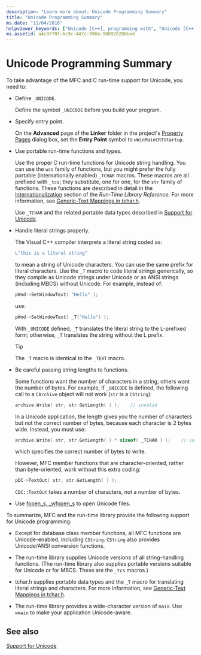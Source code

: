 ```yaml
---
description: "Learn more about: Unicode Programming Summary"
title: "Unicode Programming Summary"
ms.date: "11/04/2016"
helpviewer_keywords: ["Unicode [C++], programming with", "Unicode [C++], MFC and C run-time functions"]
ms.assetid: a4c9770f-6c9c-447c-996b-980920288bed
---
```

# Unicode Programming Summary

To take advantage of the MFC and C run-time support for Unicode, you need to:

- Define `_UNICODE`.

   Define the symbol `_UNICODE` before you build your program.

- Specify entry point.

   On the **Advanced** page of the **Linker** folder in the project's [Property Pages](../build/reference/property-pages-visual-cpp.md) dialog box, set the **Entry Point** symbol to `wWinMainCRTStartup`.

- Use portable run-time functions and types.

   Use the proper C run-time functions for Unicode string handling. You can use the `wcs` family of functions, but you might prefer the fully portable (internationally enabled) `_TCHAR` macros. These macros are all prefixed with `_tcs`; they substitute, one for one, for the `str` family of functions. These functions are described in detail in the [Internationalization](../c-runtime-library/internationalization.md) section of the *Run-Time Library Reference*. For more information, see [Generic-Text Mappings in tchar.h](../text/generic-text-mappings-in-tchar-h.md).

   Use `_TCHAR` and the related portable data types described in [Support for Unicode](../text/support-for-unicode.md).

- Handle literal strings properly.

   The Visual C++ compiler interprets a literal string coded as:

    ```cpp
    L"this is a literal string"
    ```

   to mean a string of Unicode characters. You can use the same prefix for literal characters. Use the `_T` macro to code literal strings generically, so they compile as Unicode strings under Unicode or as ANSI strings (including MBCS) without Unicode. For example, instead of:

    ```cpp
    pWnd->SetWindowText( "Hello" );
    ```

   use:

    ```cpp
    pWnd->SetWindowText( _T("Hello") );
    ```

   With `_UNICODE` defined, `_T` translates the literal string to the L-prefixed form; otherwise, `_T` translates the string without the L prefix.

    > [!TIP]
    >  The `_T` macro is identical to the `_TEXT` macro.

- Be careful passing string lengths to functions.

   Some functions want the number of characters in a string; others want the number of bytes. For example, if `_UNICODE` is defined, the following call to a `CArchive` object will not work (`str` is a `CString`):

    ```cpp
    archive.Write( str, str.GetLength( ) );    // invalid
    ```

   In a Unicode application, the length gives you the number of characters but not the correct number of bytes, because each character is 2 bytes wide. Instead, you must use:

    ```cpp
    archive.Write( str, str.GetLength( ) * sizeof( _TCHAR ) );    // valid
    ```

   which specifies the correct number of bytes to write.

   However, MFC member functions that are character-oriented, rather than byte-oriented, work without this extra coding:

    ```cpp
    pDC->TextOut( str, str.GetLength( ) );
    ```

   `CDC::TextOut` takes a number of characters, not a number of bytes.

- Use [fopen_s, _wfopen_s](../c-runtime-library/reference/fopen-s-wfopen-s.md) to open Unicode files.

To summarize, MFC and the run-time library provide the following support for Unicode programming:

- Except for database class member functions, all MFC functions are Unicode-enabled, including `CString`. `CString` also provides Unicode/ANSI conversion functions.

- The run-time library supplies Unicode versions of all string-handling functions. (The run-time library also supplies portable versions suitable for Unicode or for MBCS. These are the `_tcs` macros.)

- tchar.h supplies portable data types and the `_T` macro for translating literal strings and characters. For more information, see [Generic-Text Mappings in tchar.h](../text/generic-text-mappings-in-tchar-h.md).

- The run-time library provides a wide-character version of `main`. Use `wmain` to make your application Unicode-aware.

## See also

[Support for Unicode](../text/support-for-unicode.md)
